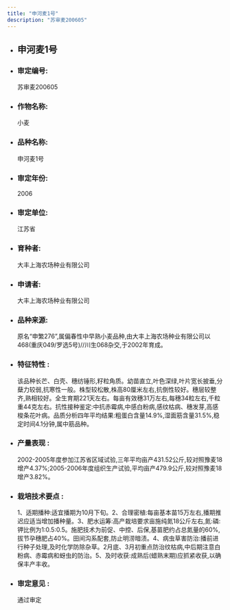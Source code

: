 ```yaml
---
title: "申河麦1号"
description: "苏审麦200605"
---
```

* ## 申河麦1号
* ###  审定编号:  
   苏审麦200605

*  ### 作物名称:  
   小麦

*   ###  品种名称: 
    申河麦1号

*   ### 审定年份: 
    2006

*   ### 审定单位:  
    江苏省

*   ### 育种者:  
    大丰上海农场种业有限公司

*   ### 申请者:  
    大丰上海农场种业有限公司

*   ### 品种来源:  
    原名“申繁276”,属偏春性中早熟小麦品种,由大丰上海农场种业有限公司以468(重庆049/罗选5号)//川生068杂交,于2002年育成。

*   ### 特征特性 : 
    该品种长芒、白壳、穗纺锤形,籽粒角质。幼苗直立,叶色深绿,叶片宽长披垂,分蘖力较弱,抗寒性一般。株型较松散,株高80厘米左右,抗倒性较好。穗层较整齐,熟相较好。全生育期221天左右。每亩有效穗31万左右,每穗34粒左右,千粒重44克左右。抗性接种鉴定:中抗赤霉病,中感白粉病,感纹枯病、穗发芽,高感梭条花叶病。品质分析四年平均结果:粗蛋白含量14.9%,湿面筋含量31.5%,稳定时间4.1分钟,属中筋品种。

*   ### 产量表现 : 
    2002-2005年度参加江苏省区域试验,三年平均亩产431.52公斤,较对照豫麦18增产4.37%;2005-2006年度组织生产试验,平均亩产479.9公斤,较对照豫麦18增产3.82%。

*   ### 栽培技术要点 : 
    1、适期播种:适宜播期为10月下旬。2、合理密植:每亩基本苗15万左右,播期推迟应适当增加播种量。3、肥水运筹:高产栽培要求亩施纯氮18公斤左右,氮:磷:钾比例为1:0.5:0.5。施肥技术为前促、中控、后保,基苗肥约占总氮量的60%,拔节孕穗肥占40%。田间沟系配套,防止明涝暗渍。4、病虫草害防治:播前进行种子处理,及时化学防除杂草。2月底、3月初重点防治纹枯病,中后期注意白粉病、赤霉病和蚜虫的防治。5、及时收获:成熟后(蜡熟末期)应抓紧收获,以确保丰产丰收。

*   ### 审定意见 : 
    通过审定
